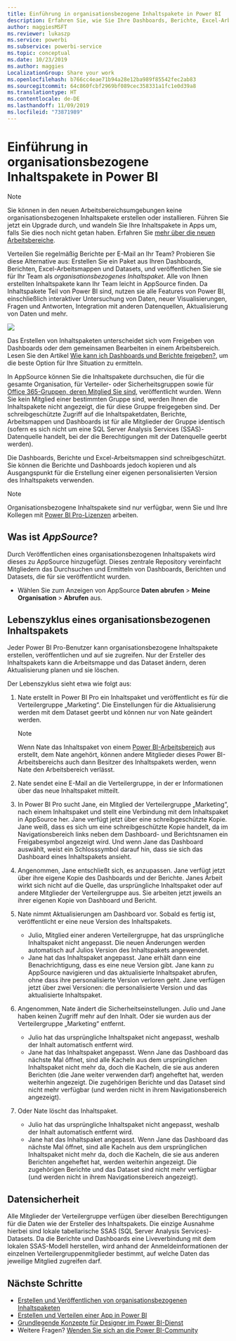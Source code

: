 ```yaml
---
title: Einführung in organisationsbezogene Inhaltspakete in Power BI
description: Erfahren Sie, wie Sie Ihre Dashboards, Berichte, Excel-Arbeitsmappen und Datasets in organisationsbezogene Inhaltspakete packen, die Sie für Ihre Kollegen freigeben können.
author: maggiesMSFT
ms.reviewer: lukaszp
ms.service: powerbi
ms.subservice: powerbi-service
ms.topic: conceptual
ms.date: 10/23/2019
ms.author: maggies
LocalizationGroup: Share your work
ms.openlocfilehash: b766cc4eae71b94a28e12ba989f85542fec2ab83
ms.sourcegitcommit: 64c860fcbf2969bf089cec358331a1fc1e0d39a8
ms.translationtype: HT
ms.contentlocale: de-DE
ms.lasthandoff: 11/09/2019
ms.locfileid: "73871989"
---
```

# <a name="intro-to-organizational-content-packs-in-power-bi"></a>Einführung in organisationsbezogene Inhaltspakete in Power BI
> [!NOTE]
> Sie können in den neuen Arbeitsbereichsumgebungen keine organisationsbezogenen Inhaltspakete erstellen oder installieren. Führen Sie jetzt ein Upgrade durch, und wandeln Sie Ihre Inhaltspakete in Apps um, falls Sie dies noch nicht getan haben. Erfahren Sie [mehr über die neuen Arbeitsbereiche](service-create-the-new-workspaces.md).
> 

Verteilen Sie regelmäßig Berichte per E-Mail an Ihr Team? Probieren Sie diese Alternative aus: Erstellen Sie ein Paket aus Ihren Dashboards, Berichten, Excel-Arbeitsmappen und Datasets, und veröffentlichen Sie sie für Ihr Team als *organisationsbezogenes Inhaltspaket*. Alle von Ihnen erstellten Inhaltspakete kann Ihr Team leicht in AppSource finden. Da Inhaltspakete Teil von Power BI sind, nutzen sie alle Features von Power BI, einschließlich interaktiver Untersuchung von Daten, neuer Visualisierungen, Fragen und Antworten, Integration mit anderen Datenquellen, Aktualisierung von Daten und mehr.

![](media/service-organizational-content-pack-introduction/power-bi-org-content-packs.png)

Das Erstellen von Inhaltspaketen unterscheidet sich vom Freigeben von Dashboards oder dem gemeinsamen Bearbeiten in einem Arbeitsbereich. Lesen Sie den Artikel [Wie kann ich Dashboards und Berichte freigeben?](service-how-to-collaborate-distribute-dashboards-reports.md), um die beste Option für Ihre Situation zu ermitteln. 

In AppSource können Sie die Inhaltspakete durchsuchen, die für die gesamte Organisation, für Verteiler- oder Sicherheitsgruppen sowie für [Office 365-Gruppen, deren Mitglied Sie sind](https://support.office.com/article/Create-a-group-in-Office-365-7124dc4c-1de9-40d4-b096-e8add19209e9), veröffentlicht wurden. Wenn Sie kein Mitglied einer bestimmten Gruppe sind, werden Ihnen die Inhaltspakete nicht angezeigt, die für diese Gruppe freigegeben sind. Der schreibgeschützte Zugriff auf die Inhaltspaketdaten, Berichte, Arbeitsmappen und Dashboards ist für alle Mitglieder der Gruppe identisch (sofern es sich nicht um eine SQL Server Analysis Services (SSAS)-Datenquelle handelt, bei der die Berechtigungen mit der Datenquelle geerbt werden).

Die Dashboards, Berichte und Excel-Arbeitsmappen sind schreibgeschützt. Sie können die Berichte und Dashboards jedoch kopieren und als Ausgangspunkt für die Erstellung einer eigenen personalisierten Version des Inhaltspakets verwenden.

> [!NOTE]
> Organisationsbezogene Inhaltspakete sind nur verfügbar, wenn Sie und Ihre Kollegen mit [Power BI Pro-Lizenzen](service-features-license-type.md) arbeiten.
> 
> 

## <a name="what-is-appsource"></a>Was ist *AppSource*?
Durch Veröffentlichen eines organisationsbezogenen Inhaltspakets wird dieses zu AppSource hinzugefügt.  Dieses zentrale Repository vereinfacht Mitgliedern das Durchsuchen und Ermitteln von Dashboards, Berichten und Datasets, die für sie veröffentlicht wurden.  

* Wählen Sie zum Anzeigen von AppSource **Daten abrufen** > **Meine Organisation** > **Abrufen** aus.

## <a name="the-life-cycle-of-an-organizational-content-pack"></a>Lebenszyklus eines organisationsbezogenen Inhaltspakets
Jeder Power BI Pro-Benutzer kann organisationsbezogene Inhaltspakete erstellen, veröffentlichen und auf sie zugreifen. Nur der Ersteller des Inhaltspakets kann die Arbeitsmappe und das Dataset ändern, deren Aktualisierung planen und sie löschen.

Der Lebenszyklus sieht etwa wie folgt aus:

1. Nate erstellt in Power BI Pro ein Inhaltspaket und veröffentlicht es für die Verteilergruppe „Marketing“. Die Einstellungen für die Aktualisierung werden mit dem Dataset geerbt und können nur von Nate geändert werden.
   
   > [!NOTE]
   > Wenn Nate das Inhaltspaket von einem [Power BI-Arbeitsbereich](service-create-distribute-apps.md) aus erstellt, dem Nate angehört, können andere Mitglieder dieses Power BI-Arbeitsbereichs auch dann Besitzer des Inhaltspakets werden, wenn Nate den Arbeitsbereich verlässt.
   > 
   > 
2. Nate sendet eine E-Mail an die Verteilergruppe, in der er Informationen über das neue Inhaltspaket mitteilt.
3. In Power BI Pro sucht Jane, ein Mitglied der Verteilergruppe „Marketing“, nach einem Inhaltspaket und stellt eine Verbindung mit dem Inhaltspaket in AppSource her. Jane verfügt jetzt über eine schreibgeschützte Kopie. Jane weiß, dass es sich um eine schreibgeschützte Kopie handelt, da im Navigationsbereich links neben dem Dashboard- und Berichtsnamen ein Freigabesymbol angezeigt wird. Und wenn Jane das Dashboard auswählt, weist ein Schlosssymbol darauf hin, dass sie sich das Dashboard eines Inhaltspakets ansieht. 
4. Angenommen, Jane entschließt sich, es anzupassen. Jane verfügt jetzt über ihre eigene Kopie des Dashboards und der Berichte. Janes Arbeit wirkt sich nicht auf die Quelle, das ursprüngliche Inhaltspaket oder auf andere Mitglieder der Verteilergruppe aus. Sie arbeiten jetzt jeweils an ihrer eigenen Kopie von Dashboard und Bericht.
5. Nate nimmt Aktualisierungen am Dashboard vor. Sobald es fertig ist, veröffentlicht er eine neue Version des Inhaltspakets.
   
   * Julio, Mitglied einer anderen Verteilergruppe, hat das ursprüngliche Inhaltspaket nicht angepasst. Die neuen Änderungen werden automatisch auf Julios Version des Inhaltspakets angewendet.  
   * Jane hat das Inhaltspaket angepasst. Jane erhält dann eine Benachrichtigung, dass es eine neue Version gibt.  Jane kann zu AppSource navigieren und das aktualisierte Inhaltspaket abrufen, ohne dass ihre personalisierte Version verloren geht. Jane verfügen jetzt über zwei Versionen: die personalisierte Version und das aktualisierte Inhaltspaket.
6. Angenommen, Nate ändert die Sicherheitseinstellungen. Julio und Jane haben keinen Zugriff mehr auf den Inhalt. Oder sie wurden aus der Verteilergruppe „Marketing“ entfernt.
   
   * Julio hat das ursprüngliche Inhaltspaket nicht angepasst, weshalb der Inhalt automatisch entfernt wird. 
   * Jane hat das Inhaltspaket angepasst. Wenn Jane das Dashboard das nächste Mal öffnet, sind alle Kacheln aus dem ursprünglichen Inhaltspaket nicht mehr da, doch die Kacheln, die sie aus anderen Berichten (die Jane weiter verwenden darf) angeheftet hat, werden weiterhin angezeigt. Die zugehörigen Berichte und das Dataset sind nicht mehr verfügbar (und werden nicht in ihrem Navigationsbereich angezeigt).
7. Oder Nate löscht das Inhaltspaket.
   
   * Julio hat das ursprüngliche Inhaltspaket nicht angepasst, weshalb der Inhalt automatisch entfernt wird. 
   * Jane hat das Inhaltspaket angepasst. Wenn Jane das Dashboard das nächste Mal öffnet, sind alle Kacheln aus dem ursprünglichen Inhaltspaket nicht mehr da, doch die Kacheln, die sie aus anderen Berichten angeheftet hat, werden weiterhin angezeigt. Die zugehörigen Berichte und das Dataset sind nicht mehr verfügbar (und werden nicht in ihrem Navigationsbereich angezeigt).

## <a name="data-security"></a>Datensicherheit
Alle Mitglieder der Verteilergruppe verfügen über dieselben Berechtigungen für die Daten wie der Ersteller des Inhaltspakets. Die einzige Ausnahme hierbei sind lokale tabellarische SSAS (SQL Server Analysis Services)-Datasets. Da die Berichte und Dashboards eine Liveverbindung mit dem lokalen SSAS-Modell herstellen, wird anhand der Anmeldeinformationen der einzelnen Verteilergruppenmitglieder bestimmt, auf welche Daten das jeweilige Mitglied zugreifen darf.

## <a name="next-steps"></a>Nächste Schritte
* [Erstellen und Veröffentlichen von organisationsbezogenen Inhaltspaketen](service-organizational-content-pack-create-and-publish.md)
* [Erstellen und Verteilen einer App in Power BI](service-create-distribute-apps.md) 
* [Grundlegende Konzepte für Designer im Power BI-Dienst](service-basic-concepts.md)
* Weitere Fragen? [Wenden Sie sich an die Power BI-Community](https://community.powerbi.com/)

